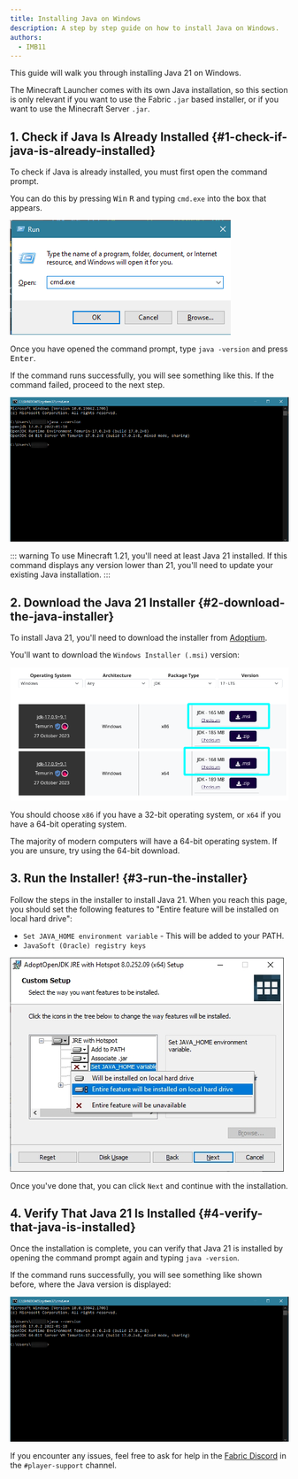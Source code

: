 ```yaml
---
title: Installing Java on Windows
description: A step by step guide on how to install Java on Windows.
authors:
  - IMB11
---
```


This guide will walk you through installing Java 21 on Windows.

The Minecraft Launcher comes with its own Java installation, so this section is only relevant if you want to use the Fabric `.jar` based installer, or if you want to use the Minecraft Server `.jar`.

## 1. Check if Java Is Already Installed {#1-check-if-java-is-already-installed}

To check if Java is already installed, you must first open the command prompt.

You can do this by pressing <kbd>Win</kbd> <kbd>R</kbd> and typing `cmd.exe` into the box that appears.

![Windows Run Dialog with "cmd.exe" in the run bar](/assets/players/installing-java/windows-run-dialog.png)

Once you have opened the command prompt, type `java -version` and press <kbd>Enter</kbd>.

If the command runs successfully, you will see something like this. If the command failed, proceed to the next step.

![Command prompt with "java -version" typed in](/assets/players/installing-java/windows-java-version.png)

::: warning
To use Minecraft 1.21, you'll need at least Java 21 installed. If this command displays any version lower than 21, you'll need to update your existing Java installation.
:::

## 2. Download the Java 21 Installer {#2-download-the-java-installer}

To install Java 21, you'll need to download the installer from [Adoptium](https://adoptium.net/en-GB/temurin/releases/?os=windows&package=jdk&version=21).

You'll want to download the `Windows Installer (.msi)` version:

![Adoptium download page with Windows Installer (.msi) highlighted](/assets/players/installing-java/windows-download-java.png)

You should choose `x86` if you have a 32-bit operating system, or `x64` if you have a 64-bit operating system.

The majority of modern computers will have a 64-bit operating system. If you are unsure, try using the 64-bit download.

## 3. Run the Installer! {#3-run-the-installer}

Follow the steps in the installer to install Java 21. When you reach this page, you should set the following features to "Entire feature will be installed on local hard drive":

- `Set JAVA_HOME environment variable` - This will be added to your PATH.
- `JavaSoft (Oracle) registry keys`

![Java 21 installer with "Set JAVA_HOME variable" and "JavaSoft (Oracle) registry keys" highlighted](/assets/players/installing-java/windows-wizard-screenshot.png)

Once you've done that, you can click `Next` and continue with the installation.

## 4. Verify That Java 21 Is Installed {#4-verify-that-java-is-installed}

Once the installation is complete, you can verify that Java 21 is installed by opening the command prompt again and typing `java -version`.

If the command runs successfully, you will see something like shown before, where the Java version is displayed:

![Command prompt with "java -version" typed in](/assets/players/installing-java/windows-java-version.png)

If you encounter any issues, feel free to ask for help in the [Fabric Discord](https://discord.gg/v6v4pMv) in the `#player-support` channel.
